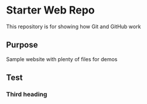 # Starter Web Repo

This repository is for showing how Git and GitHub work

## Purpose

Sample website with plenty of files for demos

## Test

### Third heading